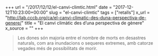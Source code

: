 +++
url = "/2017/12/12/el-canvi-climtic.html"
date = "2017-12-12T10:23:00+00:00"
slug = "el-canvi-climtic"
tags = ["retalls"]
x_url = "http://lab.cccb.org/ca/el-canvi-climatic-des-duna-perspectiva-de-genere/"
title = "El canvi climàtic des d’una perspectiva de gènere"
x_source = ""
+++


> Les dones són majoria entre el nombre de morts en desastres naturals, com ara inundacions o sequeres extremes, amb catorze vegades més de possibilitats de morir.
